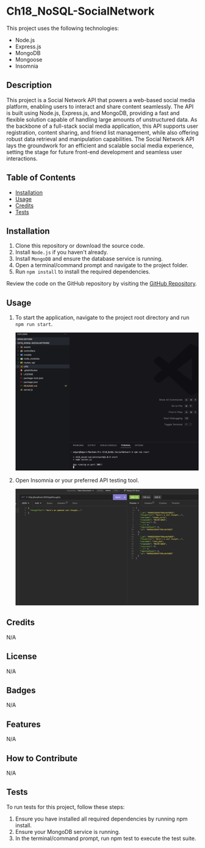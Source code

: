 # Ch18_NoSQL-SocialNetwork

This project uses the following technologies:

- Node.js
- Express.js
- MongoDB
- Mongoose
- Insomnia

## Description

This project is a Social Network API that powers a web-based social media platform, enabling users to interact and share content seamlessly. The API is built using Node.js, Express.js, and MongoDB, providing a fast and flexible solution capable of handling large amounts of unstructured data. As the backbone of a full-stack social media application, this API supports user registration, content sharing, and friend list management, while also offering robust data retrieval and manipulation capabilities. The Social Network API lays the groundwork for an efficient and scalable social media experience, setting the stage for future front-end development and seamless user interactions.

## Table of Contents

- [Installation](#installation)
- [Usage](#usage)
- [Credits](#credits)
- [Tests](#tests)

## Installation

1. Clone this repository or download the source code.
2. Install `Node.js` if you haven't already.
3. Install `MongoDB` and ensure the database service is running.
4. Open a terminal/command prompt and navigate to the project folder.
5. Run `npm install` to install the required dependencies.

Review the code on the GitHub repository by visiting the [GitHub Repository](https://github.com/etapm/M19_TextEditor).

## Usage

1.  To start the application, navigate to the project root directory and run `npm run start`.

    ![npm run start in terminal](./assets/Pic1.png)

2.  Open Insomnia or your preferred API testing tool.

    ![Insomnia with a route](./assets/Pic2.png)

## Credits

N/A

## License

N/A

## Badges

N/A

## Features

N/A

## How to Contribute

N/A

## Tests

To run tests for this project, follow these steps:

1. Ensure you have installed all required dependencies by running npm install.
2. Ensure your MongoDB service is running.
3. In the terminal/command prompt, run npm test to execute the test suite.
